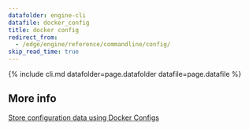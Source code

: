 ```yaml
---
datafolder: engine-cli
datafile: docker_config
title: docker config
redirect_from:
  - /edge/engine/reference/commandline/config/
skip_read_time: true
---
```

<!--
Sorry, but the contents of this page are automatically generated from
Docker's source code. If you want to suggest a change to the text that appears
here, you'll need to find the string by searching this repo:

https://www.github.com/docker/cli
-->

{% include cli.md datafolder=page.datafolder datafile=page.datafile %}

## More info

[Store configuration data using Docker Configs](/engine/swarm/configs.md)
